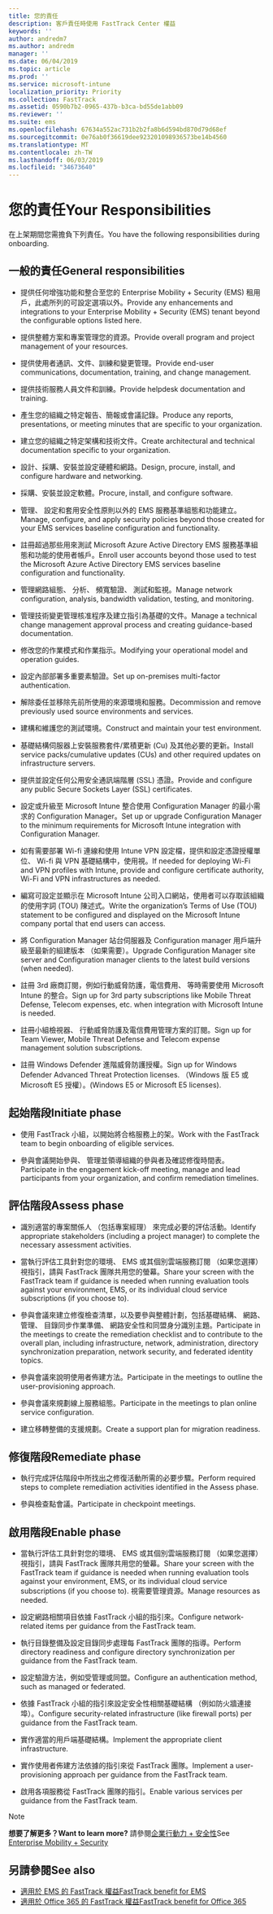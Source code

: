 ```yaml
---
title: 您的責任
description: 客戶責任時使用 FastTrack Center 權益
keywords: ''
author: andredm7
ms.author: andredm
manager: ''
ms.date: 06/04/2019
ms.topic: article
ms.prod: ''
ms.service: microsoft-intune
localization_priority: Priority
ms.collection: FastTrack
ms.assetid: 0590b7b2-0965-437b-b3ca-bd55de1abb09
ms.reviewer: ''
ms.suite: ems
ms.openlocfilehash: 67634a552ac731b2b2fa8b6d594bd870d79d68ef
ms.sourcegitcommit: 0e76ab0f36619dee923201098936573be14b4560
ms.translationtype: MT
ms.contentlocale: zh-TW
ms.lasthandoff: 06/03/2019
ms.locfileid: "34673640"
---
```

# <a name="your-responsibilities"></a><span data-ttu-id="36a83-103">您的責任</span><span class="sxs-lookup"><span data-stu-id="36a83-103">Your Responsibilities</span></span>

<span data-ttu-id="36a83-104">在上架期間您需擔負下列責任。</span><span class="sxs-lookup"><span data-stu-id="36a83-104">You have the following responsibilities during onboarding.</span></span>

## <a name="general-responsibilities"></a><span data-ttu-id="36a83-105">一般的責任</span><span class="sxs-lookup"><span data-stu-id="36a83-105">General responsibilities</span></span>

-   <span data-ttu-id="36a83-106">提供任何增強功能和整合至您的 Enterprise Mobility + Security (EMS) 租用戶，此處所列的可設定選項以外。</span><span class="sxs-lookup"><span data-stu-id="36a83-106">Provide any enhancements and integrations to your Enterprise Mobility + Security (EMS) tenant beyond the configurable options listed here.</span></span>

-   <span data-ttu-id="36a83-107">提供整體方案和專案管理您的資源。</span><span class="sxs-lookup"><span data-stu-id="36a83-107">Provide overall program and project management of your resources.</span></span>

-   <span data-ttu-id="36a83-108">提供使用者通訊、文件、訓練和變更管理。</span><span class="sxs-lookup"><span data-stu-id="36a83-108">Provide end-user communications, documentation, training, and change management.</span></span>

-   <span data-ttu-id="36a83-109">提供技術服務人員文件和訓練。</span><span class="sxs-lookup"><span data-stu-id="36a83-109">Provide helpdesk documentation and training.</span></span>

-   <span data-ttu-id="36a83-110">產生您的組織之特定報告、簡報或會議記錄。</span><span class="sxs-lookup"><span data-stu-id="36a83-110">Produce any reports, presentations, or meeting minutes that are specific to your organization.</span></span>

-   <span data-ttu-id="36a83-111">建立您的組織之特定架構和技術文件。</span><span class="sxs-lookup"><span data-stu-id="36a83-111">Create architectural and technical documentation specific to your organization.</span></span>

-   <span data-ttu-id="36a83-112">設計、採購、安裝並設定硬體和網路。</span><span class="sxs-lookup"><span data-stu-id="36a83-112">Design, procure, install, and configure hardware and networking.</span></span>

-   <span data-ttu-id="36a83-113">採購、安裝並設定軟體。</span><span class="sxs-lookup"><span data-stu-id="36a83-113">Procure, install, and configure software.</span></span>

-   <span data-ttu-id="36a83-114">管理、 設定和套用安全性原則以外的 EMS 服務基準組態和功能建立。</span><span class="sxs-lookup"><span data-stu-id="36a83-114">Manage, configure, and apply security policies beyond those created for your EMS services baseline configuration and functionality.</span></span>

-   <span data-ttu-id="36a83-115">註冊超過那些用來測試 Microsoft Azure Active Directory EMS 服務基準組態和功能的使用者帳戶。</span><span class="sxs-lookup"><span data-stu-id="36a83-115">Enroll user accounts beyond those used to test the Microsoft Azure Active Directory EMS services baseline configuration and functionality.</span></span>

-   <span data-ttu-id="36a83-116">管理網路組態、 分析、 頻寬驗證、 測試和監視。</span><span class="sxs-lookup"><span data-stu-id="36a83-116">Manage network configuration, analysis, bandwidth validation, testing, and monitoring.</span></span>

-   <span data-ttu-id="36a83-117">管理技術變更管理核准程序及建立指引為基礎的文件。</span><span class="sxs-lookup"><span data-stu-id="36a83-117">Manage a technical change management approval process and creating guidance-based documentation.</span></span>

-   <span data-ttu-id="36a83-118">修改您的作業模式和作業指示。</span><span class="sxs-lookup"><span data-stu-id="36a83-118">Modifying your operational model and operation guides.</span></span>

-   <span data-ttu-id="36a83-119">設定內部部署多重要素驗證。</span><span class="sxs-lookup"><span data-stu-id="36a83-119">Set up on-premises multi-factor authentication.</span></span>

-   <span data-ttu-id="36a83-120">解除委任並移除先前所使用的來源環境和服務。</span><span class="sxs-lookup"><span data-stu-id="36a83-120">Decommission and remove previously used source environments and services.</span></span>

-   <span data-ttu-id="36a83-121">建構和維護您的測試環境。</span><span class="sxs-lookup"><span data-stu-id="36a83-121">Construct and maintain your test environment.</span></span>

-   <span data-ttu-id="36a83-122">基礎結構伺服器上安裝服務套件/累積更新 (Cu) 及其他必要的更新。</span><span class="sxs-lookup"><span data-stu-id="36a83-122">Install service packs/cumulative updates (CUs) and other required updates on infrastructure servers.</span></span>

-   <span data-ttu-id="36a83-123">提供並設定任何公用安全通訊端階層 (SSL) 憑證。</span><span class="sxs-lookup"><span data-stu-id="36a83-123">Provide and configure any public Secure Sockets Layer (SSL) certificates.</span></span>

-   <span data-ttu-id="36a83-124">設定或升級至 Microsoft Intune 整合使用 Configuration Manager 的最小需求的 Configuration Manager。</span><span class="sxs-lookup"><span data-stu-id="36a83-124">Set up or upgrade Configuration Manager to the minimum requirements for Microsoft Intune integration with Configuration Manager.</span></span>

-   <span data-ttu-id="36a83-125">如有需要部署 Wi-fi 連線和使用 Intune VPN 設定檔，提供和設定憑證授權單位、 Wi-fi 與 VPN 基礎結構中，使用視。</span><span class="sxs-lookup"><span data-stu-id="36a83-125">If needed for deploying Wi-Fi and VPN profiles with Intune, provide and configure certificate authority, Wi-Fi and VPN infrastructures as needed.</span></span>

-   <span data-ttu-id="36a83-126">編寫可設定並顯示在 Microsoft Intune 公司入口網站，使用者可以存取該組織的使用字詞 (TOU) 陳述式。</span><span class="sxs-lookup"><span data-stu-id="36a83-126">Write the organization’s Terms of Use (TOU) statement to be configured and displayed on the Microsoft Intune company portal that end users can access.</span></span>

-   <span data-ttu-id="36a83-127">將 Configuration Manager 站台伺服器及 Configuration manager 用戶端升級至最新的組建版本 （如果需要）。</span><span class="sxs-lookup"><span data-stu-id="36a83-127">Upgrade Configuration Manager site server and Configuration manager clients to the latest build versions (when needed).</span></span>

-   <span data-ttu-id="36a83-128">註冊 3rd 廠商訂閱，例如行動威脅防護，電信費用、 等時需要使用 Microsoft Intune 的整合。</span><span class="sxs-lookup"><span data-stu-id="36a83-128">Sign up for 3rd party subscriptions like Mobile Threat Defense, Telecom expenses, etc. when integration with Microsoft Intune is needed.</span></span>

-   <span data-ttu-id="36a83-129">註冊小組檢視器、 行動威脅防護及電信費用管理方案的訂閱。</span><span class="sxs-lookup"><span data-stu-id="36a83-129">Sign up for Team Viewer, Mobile Threat Defense and Telecom expense management solution subscriptions.</span></span>

-   <span data-ttu-id="36a83-130">註冊 Windows Defender 進階威脅防護授權。</span><span class="sxs-lookup"><span data-stu-id="36a83-130">Sign up for Windows Defender Advanced Threat Protection licenses.</span></span> <span data-ttu-id="36a83-131">（Windows 版 E5 或 Microsoft E5 授權）。</span><span class="sxs-lookup"><span data-stu-id="36a83-131">(Windows E5 or Microsoft E5 licenses).</span></span>

## <a name="initiate-phase"></a><span data-ttu-id="36a83-132">起始階段</span><span class="sxs-lookup"><span data-stu-id="36a83-132">Initiate phase</span></span>

-   <span data-ttu-id="36a83-133">使用 FastTrack 小組，以開始將合格服務上的架。</span><span class="sxs-lookup"><span data-stu-id="36a83-133">Work with the FastTrack team to begin onboarding of eligible services.</span></span>

-   <span data-ttu-id="36a83-134">參與會議開始參與、 管理並領導組織的參與者及確認修復時間表。</span><span class="sxs-lookup"><span data-stu-id="36a83-134">Participate in the engagement kick-off meeting, manage and lead participants from your organization, and confirm remediation timelines.</span></span>

## <a name="assess-phase"></a><span data-ttu-id="36a83-135">評估階段</span><span class="sxs-lookup"><span data-stu-id="36a83-135">Assess phase</span></span>

-   <span data-ttu-id="36a83-136">識別適當的專案關係人 （包括專案經理） 來完成必要的評估活動。</span><span class="sxs-lookup"><span data-stu-id="36a83-136">Identify appropriate stakeholders (including a project manager) to complete the necessary assessment activities.</span></span>

-   <span data-ttu-id="36a83-137">當執行評估工具針對您的環境、 EMS 或其個別雲端服務訂閱 （如果您選擇） 視指引，請與 FastTrack 團隊共用您的螢幕。</span><span class="sxs-lookup"><span data-stu-id="36a83-137">Share your screen with the FastTrack team if guidance is needed when running evaluation tools against your environment, EMS, or its individual cloud service subscriptions (if you choose to).</span></span>

-   <span data-ttu-id="36a83-138">參與會議來建立修復檢查清單，以及要參與整體計劃，包括基礎結構、 網路、 管理、 目錄同步作業準備、 網路安全性和同盟身分識別主題。</span><span class="sxs-lookup"><span data-stu-id="36a83-138">Participate in the meetings to create the remediation checklist and to contribute to the overall plan, including infrastructure, network, administration, directory synchronization preparation, network security, and federated identity topics.</span></span>

-   <span data-ttu-id="36a83-139">參與會議來說明使用者佈建方法。</span><span class="sxs-lookup"><span data-stu-id="36a83-139">Participate in the meetings to outline the user-provisioning approach.</span></span>

-   <span data-ttu-id="36a83-140">參與會議來規劃線上服務組態。</span><span class="sxs-lookup"><span data-stu-id="36a83-140">Participate in the meetings to plan online service configuration.</span></span>

-   <span data-ttu-id="36a83-141">建立移轉整備的支援規劃。</span><span class="sxs-lookup"><span data-stu-id="36a83-141">Create a support plan for migration readiness.</span></span>

## <a name="remediate-phase"></a><span data-ttu-id="36a83-142">修復階段</span><span class="sxs-lookup"><span data-stu-id="36a83-142">Remediate phase</span></span>

-   <span data-ttu-id="36a83-143">執行完成評估階段中所找出之修復活動所需的必要步驟。</span><span class="sxs-lookup"><span data-stu-id="36a83-143">Perform required steps to complete remediation activities identified in the Assess phase.</span></span>

-   <span data-ttu-id="36a83-144">參與檢查點會議。</span><span class="sxs-lookup"><span data-stu-id="36a83-144">Participate in checkpoint meetings.</span></span>

## <a name="enable-phase"></a><span data-ttu-id="36a83-145">啟用階段</span><span class="sxs-lookup"><span data-stu-id="36a83-145">Enable phase</span></span>

-   <span data-ttu-id="36a83-146">當執行評估工具針對您的環境、 EMS 或其個別雲端服務訂閱 （如果您選擇） 視指引，請與 FastTrack 團隊共用您的螢幕。</span><span class="sxs-lookup"><span data-stu-id="36a83-146">Share your screen with the FastTrack team if guidance is needed when running evaluation tools against your environment, EMS, or its individual cloud service subscriptions (if you choose to).</span></span> <span data-ttu-id="36a83-147">視需要管理資源。</span><span class="sxs-lookup"><span data-stu-id="36a83-147">Manage resources as needed.</span></span>

-   <span data-ttu-id="36a83-148">設定網路相關項目依據 FastTrack 小組的指引來。</span><span class="sxs-lookup"><span data-stu-id="36a83-148">Configure network-related items per guidance from the FastTrack team.</span></span>

-   <span data-ttu-id="36a83-149">執行目錄整備及設定目錄同步處理每 FastTrack 團隊的指導。</span><span class="sxs-lookup"><span data-stu-id="36a83-149">Perform directory readiness and configure directory synchronization per guidance from the FastTrack team.</span></span>

-   <span data-ttu-id="36a83-150">設定驗證方法，例如受管理或同盟。</span><span class="sxs-lookup"><span data-stu-id="36a83-150">Configure an authentication method, such as managed or federated.</span></span> 

-   <span data-ttu-id="36a83-151">依據 FastTrack 小組的指引來設定安全性相關基礎結構 （例如防火牆連接埠）。</span><span class="sxs-lookup"><span data-stu-id="36a83-151">Configure security-related infrastructure (like firewall ports) per guidance from the FastTrack team.</span></span>

-   <span data-ttu-id="36a83-152">實作適當的用戶端基礎結構。</span><span class="sxs-lookup"><span data-stu-id="36a83-152">Implement the appropriate client infrastructure.</span></span>

-   <span data-ttu-id="36a83-153">實作使用者佈建方法依據的指引來從 FastTrack 團隊。</span><span class="sxs-lookup"><span data-stu-id="36a83-153">Implement a user-provisioning approach per guidance from the FastTrack team.</span></span>

-   <span data-ttu-id="36a83-154">啟用各項服務從 FastTrack 團隊的指引。</span><span class="sxs-lookup"><span data-stu-id="36a83-154">Enable various services per guidance from the FastTrack team.</span></span>

> [!NOTE]
> <span data-ttu-id="36a83-155">**想要了解更多？**</span><span class="sxs-lookup"><span data-stu-id="36a83-155">**Want to learn more?**</span></span> <span data-ttu-id="36a83-156">請參閱[企業行動力 + 安全性](https://www.microsoft.com/en-us/cloud-platform/enterprise-mobility)</span><span class="sxs-lookup"><span data-stu-id="36a83-156">See [Enterprise Mobility + Security](https://www.microsoft.com/en-us/cloud-platform/enterprise-mobility)</span></span>

## <a name="see-also"></a><span data-ttu-id="36a83-157">另請參閱</span><span class="sxs-lookup"><span data-stu-id="36a83-157">See also</span></span>

- [<span data-ttu-id="36a83-158">適用於 EMS 的 FastTrack 權益</span><span class="sxs-lookup"><span data-stu-id="36a83-158">FastTrack benefit for EMS</span></span>](EMS-fasttrack-benefit-for-EMS.md)
- [<span data-ttu-id="36a83-159">適用於 Office 365 的 FastTrack 權益</span><span class="sxs-lookup"><span data-stu-id="36a83-159">FastTrack benefit for Office 365</span></span>](O365-fasttrack-benefit-for-office-365.md)

